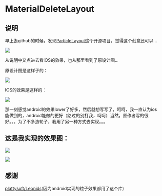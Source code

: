 MaterialDeleteLayout
================================================

说明
-------------------------------------------------
早上逛github的时候，发现[ParticleLayout](https://github.com/ZhaoKaiQiang/ParticleLayout)这个开源项目，觉得这个创意还可以...

![](https://camo.githubusercontent.com/092e00676b8f15550ea758aa2b03f974832e5834/687474703a2f2f69332e74696574756b752e636f6d2f613231363366393065623934663831642e676966)

从说明中又点进去看IOS的效果，也从那里看到了原设计图...

原设计图是这样子的：

![](https://camo.githubusercontent.com/490039a4bea1e9a298d83ae344d124c872620ea6/68747470733a2f2f6431337961637572716a676172612e636c6f756466726f6e742e6e65742f75736572732f3734373835372f73637265656e73686f74732f323234353632362f5f5f5f5f2e6769663f7261773d74727565)

IOS的效果是这样的：

![](https://github.com/MartinRGB/MTMaterialDelete/raw/master/342.gif?raw=true)

那一刻感觉android的效果lower了好多，然后就想写写了，呵呵，我一直认为ios能做到的，android能做的更好（路过的别打我，呵呵）当然，原作者写的很好。。。为了不多造轮子，我用了另一种方式去实现。。。

这是我实现的效果图：
--------------------------------------------

![](http://www.apkbus.com/data/attachment/forum/201509/21/155948g6lorqr6olkkikfk.png)

![](http://www.apkbus.com/data/attachment/forum/201509/21/153255yl2wq6ghziqywizb.gif)

感谢
---------------------------------------------------------------
[plattysoft/Leonids](https://github.com/plattysoft/Leonids)(因为android实现的粒子效果都用了这个库)
